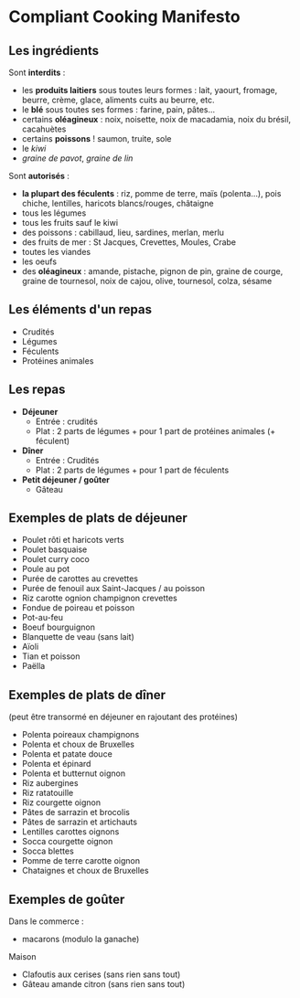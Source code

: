 # Compliant Cooking Manifesto

## Les ingrédients

Sont **interdits** :
  * les **produits laitiers** sous toutes leurs formes : lait, yaourt, fromage, beurre, crème, glace, aliments cuits au beurre, etc.
  * le **blé** sous toutes ses formes : farine, pain, pâtes...
  * certains **oléagineux** : noix, noisette, noix de macadamia, noix du brésil, cacahuètes
  * certains **poissons** ! saumon, truite, sole
  * le *kiwi*
  * *graine de pavot*, *graine de lin*

Sont **autorisés** : 
  * **la plupart des féculents** : riz, pomme de terre, maïs (polenta…), pois chiche, lentilles, haricots blancs/rouges, châtaigne
  * tous les légumes
  * tous les fruits sauf le kiwi
  * des poissons : cabillaud, lieu, sardines, merlan, merlu
  * des fruits de mer : St Jacques, Crevettes, Moules, Crabe
  * toutes les viandes
  * les oeufs
  * des **oléagineux** : amande, pistache, pignon de pin, graine de courge, graine de tournesol, noix de cajou, olive, tournesol, colza, sésame

## Les éléments d'un repas

  * Crudités
  * Légumes
  * Féculents
  * Protéines animales

## Les repas

  * **Déjeuner**
    * Entrée : crudités
    * Plat : 2 parts de légumes + pour 1 part de protéines animales (+ féculent)
  * **Dîner**
    * Entrée : Crudités
    * Plat : 2 parts de légumes + pour 1 part de féculents
  * **Petit déjeuner / goûter**
    * Gâteau

## Exemples de plats de déjeuner

  * Poulet rôti et haricots verts
  * Poulet basquaise
  * Poulet curry coco
  * Poule au pot
  * Purée de carottes au crevettes
  * Purée de fenouil aux Saint-Jacques / au poisson
  * Riz carotte ognion champignon crevettes
  * Fondue de poireau et poisson
  * Pot-au-feu
  * Boeuf bourguignon
  * Blanquette de veau (sans lait)
  * Aïoli
  * Tian et poisson
  * Paëlla

## Exemples de plats de dîner

(peut être transormé en déjeuner en rajoutant des protéines)

  * Polenta poireaux champignons
  * Polenta et choux de Bruxelles
  * Polenta et patate douce
  * Polenta et épinard
  * Polenta et butternut oignon
  * Riz aubergines
  * Riz ratatouille
  * Riz courgette oignon
  * Pâtes de sarrazin et brocolis
  * Pâtes de sarrazin et artichauts
  * Lentilles carottes oignons
  * Socca courgette oignon
  * Socca blettes
  * Pomme de terre carotte oignon
  * Chataignes et choux de Bruxelles

## Exemples de goûter

Dans le commerce : 

  * macarons (modulo la ganache)

Maison

  * Clafoutis aux cerises (sans rien sans tout)
  * Gâteau amande citron (sans rien sans tout)
